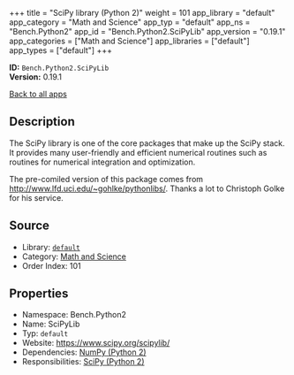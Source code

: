 ﻿+++
title = "SciPy library (Python 2)"
weight = 101
app_library = "default"
app_category = "Math and Science"
app_typ = "default"
app_ns = "Bench.Python2"
app_id = "Bench.Python2.SciPyLib"
app_version = "0.19.1"
app_categories = ["Math and Science"]
app_libraries = ["default"]
app_types = ["default"]
+++

**ID:** `Bench.Python2.SciPyLib`  
**Version:** 0.19.1  
<!--more-->

[Back to all apps](/apps/)

## Description
The SciPy library is one of the core packages that make up the SciPy stack.
It provides many user-friendly and efficient numerical routines such as routines for numerical integration and optimization.


The pre-comiled version of this package comes from
<http://www.lfd.uci.edu/~gohlke/pythonlibs/>.
Thanks a lot to Christoph Golke for his service.

## Source

* Library: [`default`](/app_libraries/default)
* Category: [Math and Science](/app_categories/math-and-science)
* Order Index: 101

## Properties

* Namespace: Bench.Python2
* Name: SciPyLib
* Typ: `default`
* Website: <https://www.scipy.org/scipylib/>
* Dependencies: [NumPy (Python 2)](/apps/Bench.Python2.NumPy)
* Responsibilities: [SciPy (Python 2)](/apps/Bench.Python2.SciPy)

